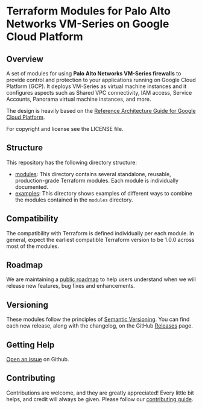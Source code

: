 # Terraform Modules for Palo Alto Networks VM-Series on Google Cloud Platform

## Overview

A set of modules for using **Palo Alto Networks VM-Series firewalls** to provide control and protection
to your applications running on Google Cloud Platform (GCP). It deploys VM-Series as virtual machine
instances and it configures aspects such as Shared VPC connectivity, IAM access, Service Accounts, Panorama virtual
machine instances, and more.

The design is heavily based on the [Reference Architecture Guide for Google Cloud Platform](https://pandocs.tech/fw/160p-prime).

For copyright and license see the LICENSE file.

## Structure

This repository has the following directory structure:

* [modules](./modules): This directory contains several standalone, reusable, production-grade Terraform modules. Each module is individually documented.
* [examples](./examples): This directory shows examples of different ways to combine the modules contained in the
  `modules` directory.

## Compatibility

The compatibility with Terraform is defined individually per each module. In general, expect the earliest compatible
Terraform version to be 1.0.0 across most of the modules.
<!-- [FUTURE] If you need to stay on Terraform 0.15.3 and need to use these modules, the recommended last compatible release is 1.2.3. -->

## Roadmap

We are maintaining a [public roadmap](https://github.com/orgs/PaloAltoNetworks/projects/33/views/8) to help users understand when we will release new features, bug fixes and enhancements.

## Versioning

These modules follow the principles of [Semantic Versioning](http://semver.org/). You can find each new release,
along with the changelog, on the GitHub [Releases](https://github.com/PaloAltoNetworks/terraform-google-vmseries-modules/releases) page.

## Getting Help

[Open an issue](https://github.com/PaloAltoNetworks/terraform-google-vmseries-modules/issues) on Github.

## Contributing

Contributions are welcome, and they are greatly appreciated! Every little bit helps,
and credit will always be given. Please follow our [contributing guide](https://github.com/PaloAltoNetworks/terraform-best-practices/blob/main/CONTRIBUTING.md).

<!-- ## Who maintains these modules?

This repository is maintained by [Palo Alto Networks](https://www.paloaltonetworks.com/).
If you're looking for commercial support or services, send an email to [address not known yet]. -->
